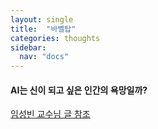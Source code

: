 ```yaml
---
layout: single
title:  "바벨탑"
categories: thoughts
sidebar:
  nav: "docs"
---
```


#### AI는 신이 되고 싶은 인간의 욕망일까?

<a href="https://horizon.kias.re.kr/25133/?mibextid=Zxz2cZ&fbclid=IwAR13yMvex1G-vQB-8sLlbm2SH-sHC9nOP6pPxJXs6iT4ZGpdn-va4QjkUA4">임성빈 교수님 글 참조</a>
